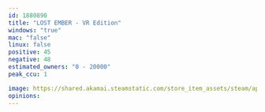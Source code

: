 ```yaml
---
id: 1880890
title: "LOST EMBER - VR Edition"
windows: "true"
mac: "false"
linux: false
positive: 45
negative: 48
estimated_owners: "0 - 20000"
peak_ccu: 1

image: https://shared.akamai.steamstatic.com/store_item_assets/steam/apps/1880890/header.jpg?t=1663357341
opinions:
---
```

